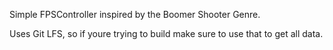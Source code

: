Simple FPSController inspired by the Boomer Shooter Genre.

Uses Git LFS, so if youre trying to build make sure to use that to get all data.
